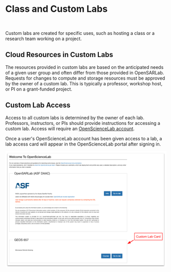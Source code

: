 # Class and Custom Labs
<br>

Custom labs are created for specific uses, such as hosting a class or a research team working on a project.

## Cloud Resources in Custom Labs

The resources provided in custom labs are based on the anticipated needs of a given user group and often differ from those provided in OpenSARLab. Requests for changes to compute and storage resources must be approved by the owner of a custom lab. This is typically a professor, workshop host, or PI on a grant-funded project.

## Custom Lab Access

Access to all custom labs is determined by the owner of each lab. Professors, instructors, or PIs should provide instructions for accessing a custom lab. Access will require an [OpenScienceLab account](opensciencelab_accounts.md). 

Once a user's OpenScienceLab account has been given access to a lab, a lab access card will appear in the OpenScienceLab portal after signing in. 

![Screenshot of OpenScienceLab with custom lab card](../assets/opensciencelab_custom_lab.png)
